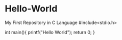 # Hello-World
My First Repository in  C Language 
#include<stdio.h>

int main(){
    printf("Hello World");
    return 0;
}
